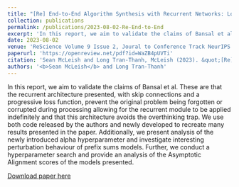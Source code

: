 ```yaml
---
title: "[Re] End-to-End Algorithm Synthesis with Recurrent Networks: Logical Extrapolation Without Overthinking"
collection: publications
permalink: /publications/2023-08-02-Re-End-to-End
excerpt: 'In this report, we aim to validate the claims of Bansal et al. These are that the recurrent architecture presented, with skip connections and a progressive loss function, prevent the original problem being forgotten or corrupted during processing allowing for the recurrent module to be applied indefinitely and that this architecture avoids the overthinking trap. We use both code released by the authors and newly developed to recreate many results presented in the paper. Additionally, we present analysis of the newly introduced alpha hyperparameter and investigate interesting perturbation behaviour of prefix sums models. Further, we conduct a hyperparameter search and provide an analysis of the Asymptotic Alignment scores of the models presented.'
date: 2023-08-02
venue: 'ReScience Volume 9 Issue 2, Joural to Conference Track NeurIPS'
paperurl: 'https://openreview.net/pdf?id=WaZB4pUVTi'
citation: 'Sean McLeish and Long Tran-Thanh, McLeish (2023). &quot;[Re] End-to-end Algorithm Synthesis with Recurrent Networks: Logical Extrapolation Without Overthinking.&quot; <i>ReScience Volume 9 Issue 2</i>.'
authors: '<b>Sean McLeish</b> and Long Tran-Thanh'
---
```

In this report, we aim to validate the claims of Bansal et al. These are that the recurrent architecture presented, with skip connections and a progressive loss function, prevent the original problem being forgotten or corrupted during processing allowing for the recurrent module to be applied indefinitely and that this architecture avoids the overthinking trap. We use both code released by the authors and newly developed to recreate many results presented in the paper. Additionally, we present analysis of the newly introduced alpha hyperparameter and investigate interesting perturbation behaviour of prefix sums models. Further, we conduct a hyperparameter search and provide an analysis of the Asymptotic Alignment scores of the models presented.

[Download paper here](https://openreview.net/pdf?id=WaZB4pUVTi)
